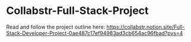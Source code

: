 # Collabstr-Full-Stack-Project

Read and follow the project outline here: https://collabstr.notion.site/Full-Stack-Developer-Project-0ae487c17ef94983ad3cb654ac96fbad?pvs=4
